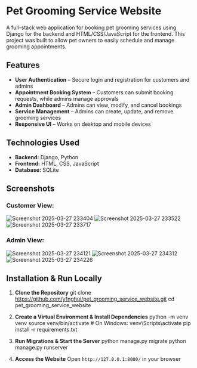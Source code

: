 # Pet Grooming Service Website

A full-stack web application for booking pet grooming services using Django for the backend and HTML/CSS/JavaScript for the frontend.
This project was built to allow pet owners to easily schedule and manage grooming appointments.

## Features

- **User Authentication** – Secure login and registration for customers and admins
- **Appointment Booking System** – Customers can submit booking requests, while admins manage approvals
- **Admin Dashboard** – Admins can view, modify, and cancel bookings
- **Service Management** – Admins can create, update, and remove grooming services
- **Responsive UI** – Works on desktop and mobile devices

## Technologies Used

- **Backend:** Django, Python
- **Frontend:** HTML, CSS, JavaScript
- **Database:** SQLite

## Screenshots

### **Customer View**:
![Screenshot 2025-03-27 233404](https://github.com/user-attachments/assets/eb0fd905-ae61-4b7b-b1cf-158c0b85a749)
![Screenshot 2025-03-27 233522](https://github.com/user-attachments/assets/ba4220fe-b03b-4d71-b353-953cc45e6008)
![Screenshot 2025-03-27 233717](https://github.com/user-attachments/assets/d34251e4-3986-4f73-af6c-90e327ea7900)

### **Admin View**:
![Screenshot 2025-03-27 234121](https://github.com/user-attachments/assets/20a7d3b3-3997-4d6b-b2ce-5402d87f2352)
![Screenshot 2025-03-27 234312](https://github.com/user-attachments/assets/c00f744a-c9b6-4f16-a47d-d6b549e8fb1c)
![Screenshot 2025-03-27 234226](https://github.com/user-attachments/assets/a389e0a2-ca40-436c-b6eb-7f432668cc9b)



## Installation & Run Locally

1. **Clone the Repository**
   git clone https://github.com/y1nghui/pet_grooming_service_website.git
   cd pet_grooming_service_website

2. **Create a Virtual Environment & Install Dependencies**
   python -m venv venv
   source venv/bin/activate  # On Windows: venv\Scripts\activate
   pip install -r requirements.txt
   
4. **Run Migrations & Start the Server**
   python manage.py migrate
   python manage.py runserver

5. **Access the Website**
   Open `http://127.0.0.1:8000/` in your browser



